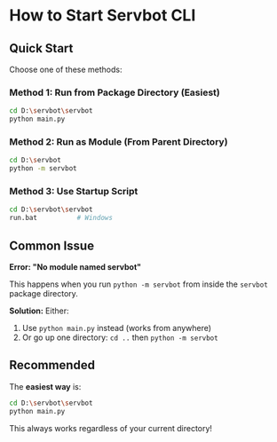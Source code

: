 # How to Start Servbot CLI

## Quick Start

Choose one of these methods:

### Method 1: Run from Package Directory (Easiest)

```bash
cd D:\servbot\servbot
python main.py
```

### Method 2: Run as Module (From Parent Directory)

```bash
cd D:\servbot
python -m servbot
```

### Method 3: Use Startup Script

```bash
cd D:\servbot\servbot
run.bat          # Windows
```

## Common Issue

**Error: "No module named servbot"**

This happens when you run `python -m servbot` from inside the `servbot` package directory.

**Solution:** Either:
1. Use `python main.py` instead (works from anywhere)
2. Or go up one directory: `cd ..` then `python -m servbot`

## Recommended

The **easiest way** is:

```bash
cd D:\servbot\servbot
python main.py
```

This always works regardless of your current directory!

